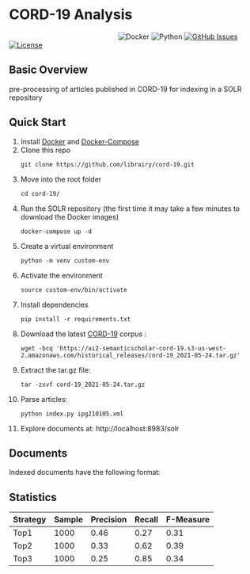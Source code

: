 # CORD-19 Analysis

&nbsp;&nbsp;&nbsp;&nbsp;&nbsp;&nbsp;&nbsp;&nbsp;&nbsp;&nbsp;&nbsp;&nbsp;&nbsp;&nbsp;&nbsp;&nbsp;&nbsp;&nbsp;&nbsp;&nbsp;&nbsp;&nbsp;&nbsp;&nbsp;&nbsp;&nbsp;&nbsp;&nbsp;&nbsp;&nbsp;&nbsp;&nbsp;&nbsp;&nbsp;&nbsp;&nbsp;&nbsp;&nbsp;&nbsp;&nbsp;&nbsp;&nbsp;&nbsp;&nbsp;&nbsp;&nbsp;&nbsp;&nbsp;&nbsp;&nbsp;&nbsp;&nbsp;&nbsp;&nbsp;&nbsp;
![Docker](https://img.shields.io/badge/docker-v3+-blue.svg)
![Python](https://img.shields.io/badge/python-v3+-blue.svg)
[![GitHub Issues](https://img.shields.io/github/issues/librairy/cord-19.svg)](https://github.com/librairy/cord-19/issues)
[![License](https://img.shields.io/badge/license-Apache2.0-blue.svg)](https://opensource.org/licenses/Apache-2.0)

## Basic Overview
pre-processing of articles published in CORD-19 for indexing in a SOLR repository


## Quick Start

1. Install [Docker](https://docs.docker.com/install/) and [Docker-Compose](https://docs.docker.com/compose/install/)
1. Clone this repo
	```
	git clone https://github.com/librairy/cord-19.git
	```
1. Move into the root folder
	```
	cd cord-19/
	```
1. Run the SOLR repository (the first time it may take a few minutes to download the Docker images)
    ````
    docker-compose up -d
    ````  
1. Create a virtual environment
    ```
    python -m venv custom-env
    ```
1. Activate the environment
    ```
    source custom-env/bin/activate
    ```
1. Install dependencies
    ```
    pip install -r requirements.txt
    ```
1. Download the latest [CORD-19](https://ai2-semanticscholar-cord-19.s3-us-west-2.amazonaws.com/historical_releases.html) corpus : 
    ````
    wget -bcq 'https://ai2-semanticscholar-cord-19.s3-us-west-2.amazonaws.com/historical_releases/cord-19_2021-05-24.tar.gz'
    ````
1. Extract the tar.gz file:
    ````
    tar -zxvf cord-19_2021-05-24.tar.gz
    ````
1. Parse articles:
    ```
    python index.py ipg210105.xml
    ```  
1. Explore documents at: http://localhost:8983/solr

## Documents

Indexed documents have the following format:

	
## Statistics


| Strategy |  Sample | Precision |   Recall | F-Measure |
|----------|---------|-----------|----------|-----------|
|   Top1   |  1000   | 0.46      | 0.27     |   0.31    |
|   Top2   |  1000   | 0.33      | 0.62     |   0.39    |
|   Top3   |  1000   | 0.25      | 0.85     |   0.34    |
 